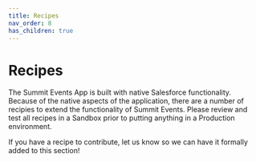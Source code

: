 ```yaml
---
title: Recipes
nav_order: 8
has_children: true
---
```


# Recipes

The Summit Events App is built with native Salesforce functionality. Because of the native aspects of the application, there are a number of recipies to extend the functionality of Summit Events.  Please review and test all recipes in a Sandbox prior to putting anything in a Production environment.

If you have a recipe to contribute, let us know so we can have it formally added to this section!

